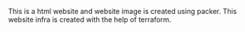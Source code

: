 This is a html website and website image is created using packer. This website infra is created with the help of terraform. 